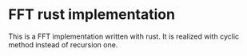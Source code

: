 # FFT rust implementation

This is a FFT implementation written with rust. It is realized with cyclic method instead of recursion one.